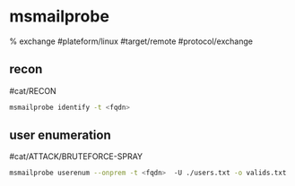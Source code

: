 # msmailprobe
% exchange
#plateform/linux  #target/remote  #protocol/exchange 

## recon
#cat/RECON
```bash
msmailprobe identify -t <fqdn>
```


## user enumeration
#cat/ATTACK/BRUTEFORCE-SPRAY 
```bash
msmailprobe userenum --onprem -t <fqdn>  -U ./users.txt -o valids.txt
```